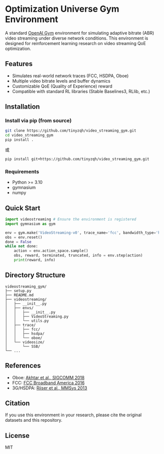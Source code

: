 # Optimization Universe Gym Environment

A standard [OpenAI Gym](https://github.com/openai/gym) environment for simulating adaptive bitrate (ABR) video streaming under diverse network conditions. This environment is designed for reinforcement learning research on video streaming QoE optimization.

## Features
- Simulates real-world network traces (FCC, HSDPA, Oboe)
- Multiple video bitrate levels and buffer dynamics
- Customizable QoE (Quality of Experience) reward
- Compatible with standard RL libraries (Stable Baselines3, RLlib, etc.)

## Installation

### Install via pip (from source)
```bash
git clone https://github.com/tinyzqh/video_streaming_gym.git
cd video_streaming_gym
pip install .
```
或
```bash
pip install git+https://github.com/tinyzqh/video_streaming_gym.git
```

### Requirements
- Python >= 3.10
- gymnasium
- numpy

## Quick Start

```python
import videostreaming # Ensure the environment is registered
import gymnasium as gym

env = gym.make('VideoStreaming-v0', trace_name='fcc', bandwidth_type='high', qoe_type='normal', seed=42)
obs = env.reset()
done = False
while not done:
    action = env.action_space.sample()
    obs, reward, terminated, truncated, info = env.step(action)
    print(reward, info)
```

## Directory Structure
```
videostreaming_gym/
├── setup.py
├── README.md
├── videostreaming/
│   ├── __init__.py
│   ├── envs/
│   │   ├── __init__.py
│   │   ├── VideoStreaming.py
│   │   └── utils.py
│   ├── trace/
│   │   ├── fcc/
│   │   ├── hsdpa/
│   │   └── oboe/
│   └── videosize/
│       └── SSB/
└── ...
```

## References
- Oboe: [Akhtar et al., SIGCOMM 2018](https://dl.acm.org/doi/10.1145/3230543.3230558)
- FCC: [FCC Broadband America 2016](https://www.fcc.gov/reports-research/reports/measuringbroadband-america/raw-data-measuring-broadband-america-2016)
- 3G/HSDPA: [Riiser et al., MMSys 2013](https://dl.acm.org/doi/abs/10.1145/2483977.2483991)

## Citation
If you use this environment in your research, please cite the original datasets and this repository.

## License
MIT